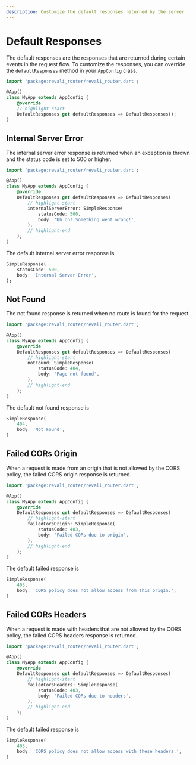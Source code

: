 ```yaml
---
description: Customize the default responses returned by the server
---
```


# Default Responses

The default responses are the responses that are returned during certain events in the request flow. To customize the responses, you can override the `defaultResponses` method in your `AppConfig` class.

```dart title"routes/apps/my_app.dart"
import 'package:revali_router/revali_router.dart';

@App()
class MyApp extends AppConfig {
    @override
    // highlight-start
    DefaultResponses get defaultResponses => DefaultResponses();
}
```

## Internal Server Error

The internal server error response is returned when an exception is thrown and the status code is set to 500 or higher.

```dart title"routes/apps/my_app.dart"
import 'package:revali_router/revali_router.dart';

@App()
class MyApp extends AppConfig {
    @override
    DefaultResponses get defaultResponses => DefaultResponses(
        // highlight-start
        internalServerError: SimpleResponse(
            statusCode: 500,
            body: 'Uh oh! Something went wrong!',
        ),
        // highlight-end
    );
}
```

The default internal server error response is

```dart
SimpleResponse(
    statusCode: 500,
    body: 'Internal Server Error',
);
```

## Not Found

The not found response is returned when no route is found for the request.

```dart title"routes/apps/my_app.dart"
import 'package:revali_router/revali_router.dart';

@App()
class MyApp extends AppConfig {
    @override
    DefaultResponses get defaultResponses => DefaultResponses(
        // highlight-start
        notFound: SimpleResponse(
            statusCode: 404,
            body: 'Page not found',
        ),
        // highlight-end
    );
}
```

The default not found response is

```dart
SimpleResponse(
    404,
    body: 'Not Found',
)
```

## Failed CORs Origin

When a request is made from an origin that is not allowed by the CORS policy, the failed CORS origin response is returned.

```dart title"routes/apps/my_app.dart"
import 'package:revali_router/revali_router.dart';

@App()
class MyApp extends AppConfig {
    @override
    DefaultResponses get defaultResponses => DefaultResponses(
        // highlight-start
        failedCorsOrigin: SimpleResponse(
            statusCode: 403,
            body: 'Failed CORs due to origin',
        ),
        // highlight-end
    );
}
```

The default failed response is

```dart
SimpleResponse(
    403,
    body: 'CORS policy does not allow access from this origin.',
)
```

## Failed CORs Headers

When a request is made with headers that are not allowed by the CORS policy, the failed CORS headers response is returned.

```dart title"routes/apps/my_app.dart"
import 'package:revali_router/revali_router.dart';

@App()
class MyApp extends AppConfig {
    @override
    DefaultResponses get defaultResponses => DefaultResponses(
        // highlight-start
        failedCorsHeaders: SimpleResponse(
            statusCode: 403,
            body: 'Failed CORs due to headers',
        ),
        // highlight-end
    );
}
```

The default failed response is

```dart
SimpleResponse(
    403,
    body: 'CORS policy does not allow access with these headers.',
)
```
